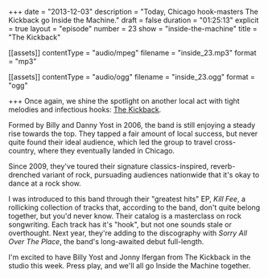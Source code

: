 +++
date = "2013-12-03"
description = "Today, Chicago hook-masters The Kickback go Inside the Machine."
draft = false
duration = "01:25:13"
explicit = true
layout = "episode"
number = 23
show = "inside-the-machine"
title = "The Kickback"

[[assets]]
  contentType = "audio/mpeg"
  filename = "inside_23.mp3"
  format = "mp3"

[[assets]]
  contentType = "audio/ogg"
  filename = "inside_23.ogg"
  format = "ogg"

+++
Once again, we shine the spotlight on another local act with tight melodies and infectious hooks: [The Kickback](http://thekickbackband.com).

Formed by Billy and Danny Yost in 2006, the band is still enjoying a steady rise towards the top. They tapped a fair amount of local success, but never quite found their ideal audience, which led the group to travel cross-country, where they eventually landed in Chicago.

Since 2009, they've toured their signature classics-inspired, reverb-drenched variant of rock, pursuading audiences nationwide that it's okay to dance at a rock show.

I was introduced to this band through their "greatest hits" EP, _Kill Fee_, a rollicking collection of tracks that, according to the band, don't quite belong together, but you'd never know. Their catalog is a masterclass on rock songwriting. Each track has it's "hook", but not one sounds stale or overthought. Next year, they're adding to the discography with _Sorry All Over The Place_, the band's long-awaited debut full-length.

I'm excited to have Billy Yost and Jonny Ifergan from The Kickback in the studio this week. Press play, and we'll all go Inside the Machine together.